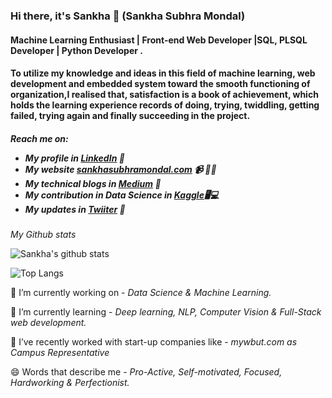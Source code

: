 ### Hi there, it's Sankha 👋 (Sankha Subhra Mondal)

<h4>Machine Learning Enthusiast | Front-end Web Developer |SQL, PLSQL Developer | Python Developer .</h4>
<h4>To utilize my knowledge and ideas in this field of machine learning, web development and embedded system toward the smooth functioning of organization,I realised that, satisfaction is a book of achievement, which holds the learning experience records of doing, trying, twiddling, getting failed, trying again and finally succeeding in the project.</h4>


<h5>Reach me on:
  
- My profile in <a href="https://www.linkedin.com/in/sankha-subhra-mondal-540133168/">LinkedIn</a> 💼 
- My website <a href="https://sankhasubhramondal.com/">sankhasubhramondal.com</a> 📹 ✍🏾
- My technical blogs in <a href="https://medium.com/@sankhasubhramondal18">Medium</a> 🏓
- My contribution in Data Science in <a href="https://www.kaggle.com/sankha1998/discussion">Kaggle</a>🖥💻
- My updates in <a href="https://twitter.com/sankha_subhra18">Twiiter</a> 💬</h5>


*My Github stats*

![Sankha's github stats](https://github-readme-stats.vercel.app/api?username=Sankha1998&show_icons=true&theme=radical)


![Top Langs](https://github-readme-stats.vercel.app/api/top-langs/?username=Sankha1998&layout=compact&show_icons=true&theme=radical)


🔭 I’m currently working on - *Data Science & Machine Learning.*

🌱 I’m currently learning - *Deep learning, NLP, Computer Vision & Full-Stack web development.*

👯 I’ve recently worked with start-up companies like - *mywbut.com as Campus Representative*

😄 Words that describe me - *Pro-Active, Self-motivated, Focused, Hardworking & Perfectionist.*
